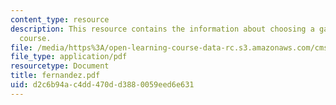 ```yaml
---
content_type: resource
description: This resource contains the information about choosing a game in this
  course.
file: /media/https%3A/open-learning-course-data-rc.s3.amazonaws.com/cms-600-videogame-theory-and-analysis-fall-2007/d2c6b94ac4dd470dd3880059eed6e631_fernandez.pdf
file_type: application/pdf
resourcetype: Document
title: fernandez.pdf
uid: d2c6b94a-c4dd-470d-d388-0059eed6e631
---
```


